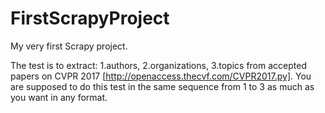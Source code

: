 # FirstScrapyProject
My very first Scrapy project.

The test is to extract: 1.authors, 2.organizations, 3.topics from accepted papers on CVPR 2017 [http://openaccess.thecvf.com/CVPR2017.py]. You are supposed to do this test in the same sequence from 1 to 3 as much as you want in any format.
